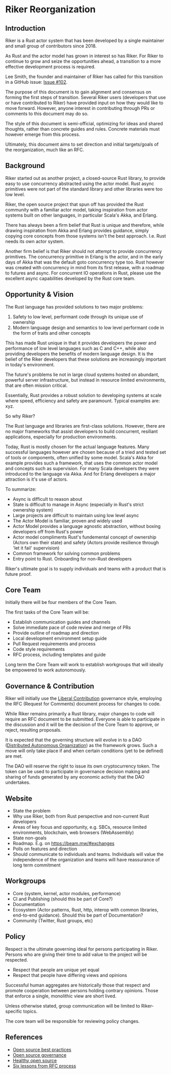 # Riker Reorganization

## Introduction
Riker is a Rust actor system that has been developed by a single maintainer and small group of contributors since 2018.

As Rust and the actor model has grown in interest so has Riker. For Riker to continue to grow and seize the opportunities ahead, a transition to a more effective development process is required.

Lee Smith, the founder and maintainer of Riker has called for this transition in a GitHub issue: [Issue #102](https://github.com/riker-rs/riker/issues/102).

The purpose of this document is to gain alignment and consensus  on forming the first steps of transition. Several Riker users (developers that use or have contributed to Riker) have provided input on how they would like to move forward. However, anyone interest in contributing through PRs or comments to this document may do so.

The style of this document is semi-official, optimizing for ideas and shared thoughts, rather than concrete guides and rules. Concrete materials must however emerge from this process.

Ultimately, this document aims to set direction and initial targets/goals of the reorganization, much like an RFC.

## Background
Riker started out as another project, a closed-source Rust library, to provide easy to use concurrency abstracted using the actor model. Rust async primitives were not part of the standard library and other libraries were too low level.

Riker, the open source project that spun off has provided the Rust community with a familiar actor model, taking inspiration from actor systems built on other languages, in particular Scala's Akka, and Erlang.

There has always been a firm belief that Rust is unique and therefore, while drawing inspiration from Akka and Erlang provides guidance, simply copying core concepts from those systems isn't the best approach. I.e. Rust needs its own actor system.

Another firm belief is that Riker should not attempt to provide concurrency primitives. The concurrency primitive in Erlang is the actor, and in the early days of Akka that was the default goto concurrency type too. Rust however was created with concurrency in mind from its first release, with a roadmap to futures and async. For concurrent IO operations in Rust, please use the excellent async capabilities developed by the Rust core team.

## Opportunity & Vision
The Rust language has provided solutions to two major problems:

1. Safety to low level, performant code through its unique use of ownership
2. Modern language design and semantics to low level performant code in the form of traits and other concepts

This has made Rust unique in that it provides developers the power and performance of low level languages such as C and C++, while also providing developers the benefits of modern language design. It is the belief of the Riker developers that these solutions are increasingly important in today's environment.

The future's problems lie not in large cloud systems hosted on abundant, powerful server infrastructure, but instead in resource limited environments, that are often mission critical.

Essentially, Rust provides a robust solution to developing systems at scale where speed, efficiency and safety are paramount. Typical examples are: xyz.

So why Riker?

The Rust language and libraries are first-class solutions. However, there are no major frameworks that assist developers to build concurrent, resiliant applications, especially for production environments.

Today, Rust is mostly chosen for the actual language features. Many successful languages however are chosen because of a tried and tested set of tools or components, often unified by some model. Scala's Akka for example provides such a framework, that uses the common actor model and concepts such as supervision. For many Scala developers they were introduced to the language via Akka. And for Erlang developers a major attraction is it's use of actors.

To summarize:

- Async is difficult to reason about
- State is difficult to manage in Async (especially in Rust's strict ownership system) 
- Large projects are difficult to maintain using low level async
- The Actor Model is familiar, proven and widely used
- Actor Model provides a language agnostic abstraction, without boxing developers off from Rust's power
- Actor model compliments Rust's fundemental concept of ownership (Actors own their state) and safety (Actors provide resilience through 'let it fail' supervision)
- Common framework for solving common problems
- Entry point to Rust. Onboarding for non-Rust developers

Riker's ultimate goal is to supply individuals and teams with a product that is future proof.

## Core Team
Initially there will be four members of the Core Team.

The first tasks of the Core Team will be:
- Establish communication guides and channels
- Solve immediate pace of code review and merge of PRs
- Provide outline of roadmap and direction
- Local development environment setup guide
- Pull Request requirements and process
- Code style requirements
- RFC process, including templates and guide

Long term the Core Team will work to establish workgroups that will ideally be empowered to work autonomously.

## Governance & Contribution
Riker will initially use the [Liberal Contribution](https://opensource.guide/leadership-and-governance/#what-are-some-of-the-common-governance-structures-for-open-source-projects) governance style, employing the RFC (Request for Comments) document process for changes to code.

While Riker remains primarily a Rust library, major changes to code will require an RFC document to be submitted. Everyone is able to participate in the discussion and it will be the decision of the Core Team to approve, or reject, resulting proposals.

It is expected that the governing structure will evolve in to a DAO ([Distributed Autonomous Organization](https://aragon.org/dao)) as the framework grows. Such a move will only take place if and when certain conditions (yet to be defined) are met.

The DAO will reserve the right to issue its own cryptocurrency token. The token can be used to participate in governance decision making and sharing of funds generated by any economic activity that the DAO undertakes.

## Website
- State the problem
- Why use Riker, both from Rust perspective and non-current Rust developers
- Areas of key focus and opportunity, e.g. SBCs, resource limited environments, blockchain, web browsers (WebAssembly)
- State non-goals
- Roadmap. E.g. on https://beam.mw/#exchanges
- Polls on features and direction
- Should communicate to individuals and teams. Individuals will value the independence of the organization and teams will have reassurance of long term commitment

## Workgroups
- Core (system, kernel, actor modules, performance)
- CI and Publishing (should this be part of Core?)
- Documentation
- Ecosystem (Actor patterns, Rust, http, interop with common libraries, end-to-end guidance). Should this be part of Documentation?
- Community (Twitter, Rust groups, etc)

## Policy
Respect is the ultimate governing ideal for persons participating in Riker. Persons who are giving their time to add value to the project will be respected.

- Respect that people are unique yet equal
- Respect that people have differing views and opinions

Successful human aggregates are historically those that respect and promote cooperation between persons holding contrary opinions. Those that enforce a single, monolithic view are short lived.

Unless otherwise stated, group communication will be limited to Riker-specific topics.

The core team will be responsible for reviewing policy changes.

## References
- [Open source best practices](https://opensource.guide/best-practices/)
- [Open source governance](https://opensource.guide/leadership-and-governance/)
- [Healthy open source](https://medium.com/the-node-js-collection/healthy-open-source-967fa8be7951)
- [Six lessons from RFC process](https://opensource.com/article/17/9/6-lessons-rfcs)



 

